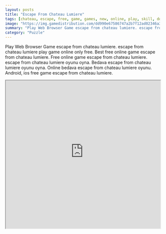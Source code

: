 ```yaml
---
layout: posts
title: "Escape From Chateau Lumiere"
tags: [chateau, escape, free, game, games, new, online, play, skill, download, eight, lumiere, free, online, games, oyna, game, free, games, play, play, games]
image: "https://img.gamedistribution.com/dd990e67586747a2b7f12ad02346a333.jpg"
summary: "Play Web Browser Game escape from chateau lumiere. escape from chateau lumiere play game online only free. Best free online game escape from chateau lumiere. Free online game escape from chateau lumiere. escape from chateau lumiere oyunu oyna. Bedava escape from chateau lumiere oyunu oyna. Online bedava escape from chateau lumiere oyunu. Android, ios free game escape from chateau lumiere."
category: "Puzzle"
---
```


Play Web Browser Game escape from chateau lumiere. escape from chateau lumiere play game online only free. Best free online game escape from chateau lumiere. Free online game escape from chateau lumiere. escape from chateau lumiere oyunu oyna. Bedava escape from chateau lumiere oyunu oyna. Online bedava escape from chateau lumiere oyunu. Android, ios free game escape from chateau lumiere.

<iframe width="100%" height="480px;" src="https://flash.gamedistribution.com?game=dd990e67586747a2b7f12ad02346a333"></iframe>